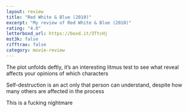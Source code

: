 ```yaml
---
layout: review
title: "Red White & Blue (2010)"
excerpt: "My review of Red White & Blue (2010)"
rating: "4.0"
letterboxd_url: https://boxd.it/3TtcHj
mst3k: false
rifftrax: false
category: movie-review
---
```


The plot unfolds deftly, it’s an interesting litmus test to see what reveal affects your opinions of which characters

Self-destruction is an act only that person can understand, despite how many others are affected in the process

This is a fucking nightmare
